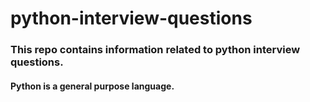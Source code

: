 # python-interview-questions
### This repo contains information related to python interview questions.
#### Python is a general purpose language.